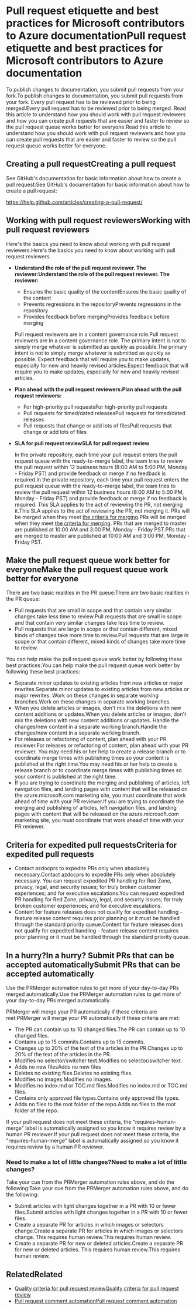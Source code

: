 # <a name="pull-request-etiquette-and-best-practices-for-microsoft-contributors-to-azure-documentation"></a><span data-ttu-id="41559-101">Pull request etiquette and best practices for Microsoft contributors to Azure documentation</span><span class="sxs-lookup"><span data-stu-id="41559-101">Pull request etiquette and best practices for Microsoft contributors to Azure documentation</span></span>
<span data-ttu-id="41559-102">To publish changes to documentation, you submit pull requests from your fork.</span><span class="sxs-lookup"><span data-stu-id="41559-102">To publish changes to documentation, you submit pull requests from your fork.</span></span> <span data-ttu-id="41559-103">Every pull request has to be reviewed prior to being merged.</span><span class="sxs-lookup"><span data-stu-id="41559-103">Every pull request has to be reviewed prior to being merged.</span></span> <span data-ttu-id="41559-104">Read this article to understand how you should work with pull request reviewers and how you can create pull requests that are easier and faster to review so the pull request queue works better for everyone.</span><span class="sxs-lookup"><span data-stu-id="41559-104">Read this article to understand how you should work with pull request reviewers and how you can create pull requests that are easier and faster to review so the pull request queue works better for everyone.</span></span>

## <a name="creating-a-pull-request"></a><span data-ttu-id="41559-105">Creating a pull request</span><span class="sxs-lookup"><span data-stu-id="41559-105">Creating a pull request</span></span>
<span data-ttu-id="41559-106">See GitHub's documentation for basic information about how to create a pull request:</span><span class="sxs-lookup"><span data-stu-id="41559-106">See GitHub's documentation for basic information about how to create a pull request:</span></span>

https://help.github.com/articles/creating-a-pull-request/

## <a name="working-with-pull-request-reviewers"></a><span data-ttu-id="41559-107">Working with pull request reviewers</span><span class="sxs-lookup"><span data-stu-id="41559-107">Working with pull request reviewers</span></span>
<span data-ttu-id="41559-108">Here's the basics you need to know about working with pull request reviewers.</span><span class="sxs-lookup"><span data-stu-id="41559-108">Here's the basics you need to know about working with pull request reviewers.</span></span>

* <span data-ttu-id="41559-109"><b>Understand the role of the pull request reviewer. The reviewer:</b></span><span class="sxs-lookup"><span data-stu-id="41559-109"><b>Understand the role of the pull request reviewer. The reviewer:</b></span></span>
  
  * <span data-ttu-id="41559-110">Ensures the basic quality of the content</span><span class="sxs-lookup"><span data-stu-id="41559-110">Ensures the basic quality of the content</span></span>
  * <span data-ttu-id="41559-111">Prevents regressions in the repository</span><span class="sxs-lookup"><span data-stu-id="41559-111">Prevents regressions in the repository</span></span>
  * <span data-ttu-id="41559-112">Provides feedback before merging</span><span class="sxs-lookup"><span data-stu-id="41559-112">Provides feedback before merging</span></span>
  
  <span data-ttu-id="41559-113">Pull request reviewers are in a content governance role.</span><span class="sxs-lookup"><span data-stu-id="41559-113">Pull request reviewers are in a content governance role.</span></span> <span data-ttu-id="41559-114">The primary intent is not to simply merge whatever is submitted as quickly as possible.</span><span class="sxs-lookup"><span data-stu-id="41559-114">The primary intent is not to simply merge whatever is submitted as quickly as possible.</span></span> <span data-ttu-id="41559-115">Expect feedback that will require you to make updates, especially for new and heavily revised articles.</span><span class="sxs-lookup"><span data-stu-id="41559-115">Expect feedback that will require you to make updates, especially for new and heavily revised articles.</span></span>
* <span data-ttu-id="41559-116"><b>Plan ahead with the pull request reviewers:</b></span><span class="sxs-lookup"><span data-stu-id="41559-116"><b>Plan ahead with the pull request reviewers:</b></span></span>
  
  * <span data-ttu-id="41559-117">For high-priority pull requests</span><span class="sxs-lookup"><span data-stu-id="41559-117">For high-priority pull requests</span></span>
  * <span data-ttu-id="41559-118">Pull requests for timed/dated releases</span><span class="sxs-lookup"><span data-stu-id="41559-118">Pull requests for timed/dated releases</span></span>
  * <span data-ttu-id="41559-119">Pull requests that change or add lots of files</span><span class="sxs-lookup"><span data-stu-id="41559-119">Pull requests that change or add lots of files</span></span>
* <span data-ttu-id="41559-120"><b>SLA for pull request review</b></span><span class="sxs-lookup"><span data-stu-id="41559-120"><b>SLA for pull request review</b></span></span>
  
  <span data-ttu-id="41559-121">In the private repository, each time your pull request enters the pull request queue with the ready-to-merge label, the team tries to review the pull request within 12 business hours (8:00 AM to 5:00 PM, Monday - Friday PST) and provide feedback or merge if no feedback is required.</span><span class="sxs-lookup"><span data-stu-id="41559-121">In the private repository, each time your pull request enters the pull request queue with the ready-to-merge label, the team tries to review the pull request within 12 business hours (8:00 AM to 5:00 PM, Monday - Friday PST) and provide feedback or merge if no feedback is required.</span></span> <span data-ttu-id="41559-122">This SLA applies to the act of reviewing the PR, not merging it.</span><span class="sxs-lookup"><span data-stu-id="41559-122">This SLA applies to the act of reviewing the PR, not merging it.</span></span> <span data-ttu-id="41559-123">PRs will be merged when they meet [the criteria for merging](contributor-guide-pr-criteria.md).</span><span class="sxs-lookup"><span data-stu-id="41559-123">PRs will be merged when they meet [the criteria for merging](contributor-guide-pr-criteria.md).</span></span> <span data-ttu-id="41559-124">PRs that are merged to master are published at 10:00 AM and 3:00 PM, Monday - Friday PST.</span><span class="sxs-lookup"><span data-stu-id="41559-124">PRs that are merged to master are published at 10:00 AM and 3:00 PM, Monday - Friday PST.</span></span>

## <a name="make-the-pull-request-queue-work-better-for-everyone"></a><span data-ttu-id="41559-125">Make the pull request queue work better for everyone</span><span class="sxs-lookup"><span data-stu-id="41559-125">Make the pull request queue work better for everyone</span></span>
<span data-ttu-id="41559-126">There are two basic realities in the PR queue:</span><span class="sxs-lookup"><span data-stu-id="41559-126">There are two basic realities in the PR queue:</span></span>

* <span data-ttu-id="41559-127">Pull requests that are small in scope and that contain very similar changes take less time to review.</span><span class="sxs-lookup"><span data-stu-id="41559-127">Pull requests that are small in scope and that contain very similar changes take less time to review.</span></span>
* <span data-ttu-id="41559-128">Pull requests that are large in scope or that contain different, mixed kinds of changes take more time to review.</span><span class="sxs-lookup"><span data-stu-id="41559-128">Pull requests that are large in scope or that contain different, mixed kinds of changes take more time to review.</span></span>

<span data-ttu-id="41559-129">You can help make the pull request queue work better by following these best practices:</span><span class="sxs-lookup"><span data-stu-id="41559-129">You can help make the pull request queue work better by following these best practices:</span></span>

* <span data-ttu-id="41559-130">Separate minor updates to existing articles from new articles or major rewrites.</span><span class="sxs-lookup"><span data-stu-id="41559-130">Separate minor updates to existing articles from new articles or major rewrites.</span></span> <span data-ttu-id="41559-131">Work on these changes in separate working branches.</span><span class="sxs-lookup"><span data-stu-id="41559-131">Work on these changes in separate working branches.</span></span>
* <span data-ttu-id="41559-132">When you delete articles or images, don't mix the deletions with new content additions or updates.</span><span class="sxs-lookup"><span data-stu-id="41559-132">When you delete articles or images, don't mix the deletions with new content additions or updates.</span></span> <span data-ttu-id="41559-133">Handle the changes/new content in a separate working branch.</span><span class="sxs-lookup"><span data-stu-id="41559-133">Handle the changes/new content in a separate working branch.</span></span>
* <span data-ttu-id="41559-134">For releases or refactoring of content, plan ahead with your PR reviewer.</span><span class="sxs-lookup"><span data-stu-id="41559-134">For releases or refactoring of content, plan ahead with your PR reviewer.</span></span> <span data-ttu-id="41559-135">You may need his or her help to create a release branch or to coordinate merge times with publishing times so your content is published at the right time.</span><span class="sxs-lookup"><span data-stu-id="41559-135">You may need his or her help to create a release branch or to coordinate merge times with publishing times so your content is published at the right time.</span></span>
* <span data-ttu-id="41559-136">If you are trying to coordinate the merging and publishing of articles, left navigation files, and landing pages with content that will be released on the azure.microsoft.com marketing site, you must coordinate that work ahead of time with your PR reviewer.</span><span class="sxs-lookup"><span data-stu-id="41559-136">If you are trying to coordinate the merging and publishing of articles, left navigation files, and landing pages with content that will be released on the azure.microsoft.com marketing site, you must coordinate that work ahead of time with your PR reviewer.</span></span>

## <a name="criteria-for-expedited-pull-requests"></a><span data-ttu-id="41559-137">Criteria for expedited pull requests</span><span class="sxs-lookup"><span data-stu-id="41559-137">Criteria for expedited pull requests</span></span>
* <span data-ttu-id="41559-138">Contact azdocprs to expedite PRs only when absolutely necessary.</span><span class="sxs-lookup"><span data-stu-id="41559-138">Contact azdocprs to expedite PRs only when absolutely necessary.</span></span> <span data-ttu-id="41559-139">You can request expedited PR handling for Red Zone, privacy, legal, and security issues; for truly broken customer experiences; and for executive escalations.</span><span class="sxs-lookup"><span data-stu-id="41559-139">You can request expedited PR handling for Red Zone, privacy, legal, and security issues; for truly broken customer experiences; and for executive escalations.</span></span>
* <span data-ttu-id="41559-140">Content for feature releases does not qualify for expedited handling - feature release content requires prior planning or it must be handled through the standard priority queue.</span><span class="sxs-lookup"><span data-stu-id="41559-140">Content for feature releases does not qualify for expedited handling - feature release content requires prior planning or it must be handled through the standard priority queue.</span></span>

## <a name="in-a-hurry-submit-prs-that-can-be-accepted-automatically"></a><span data-ttu-id="41559-141">In a hurry?</span><span class="sxs-lookup"><span data-stu-id="41559-141">In a hurry?</span></span> <span data-ttu-id="41559-142">Submit PRs that can be accepted automatically</span><span class="sxs-lookup"><span data-stu-id="41559-142">Submit PRs that can be accepted automatically</span></span>
<span data-ttu-id="41559-143">Use the PRMerger automation rules to get more of your day-to-day PRs merged automatically.</span><span class="sxs-lookup"><span data-stu-id="41559-143">Use the PRMerger automation rules to get more of your day-to-day PRs merged automatically.</span></span>

<span data-ttu-id="41559-144">PRMerger will merge your PR automatically if these criteria are met:</span><span class="sxs-lookup"><span data-stu-id="41559-144">PRMerger will merge your PR automatically if these criteria are met:</span></span>

* <span data-ttu-id="41559-145">The PR can contain up to 10 changed files.</span><span class="sxs-lookup"><span data-stu-id="41559-145">The PR can contain up to 10 changed files.</span></span>
* <span data-ttu-id="41559-146">Contains up to 15 commits.</span><span class="sxs-lookup"><span data-stu-id="41559-146">Contains up to 15 commits.</span></span>
* <span data-ttu-id="41559-147">Changes up to 20% of the text of the articles in the PR.</span><span class="sxs-lookup"><span data-stu-id="41559-147">Changes up to 20% of the text of the articles in the PR.</span></span>
* <span data-ttu-id="41559-148">Modifies no selector/switcher text.</span><span class="sxs-lookup"><span data-stu-id="41559-148">Modifies no selector/switcher text.</span></span>
* <span data-ttu-id="41559-149">Adds no new files</span><span class="sxs-lookup"><span data-stu-id="41559-149">Adds no new files</span></span>
* <span data-ttu-id="41559-150">Deletes no existing files.</span><span class="sxs-lookup"><span data-stu-id="41559-150">Deletes no existing files.</span></span>
* <span data-ttu-id="41559-151">Modifies no images.</span><span class="sxs-lookup"><span data-stu-id="41559-151">Modifies no images.</span></span>
* <span data-ttu-id="41559-152">Modifies no index.md or TOC.md files.</span><span class="sxs-lookup"><span data-stu-id="41559-152">Modifies no index.md or TOC.md files.</span></span>
* <span data-ttu-id="41559-153">Contains only approved file types.</span><span class="sxs-lookup"><span data-stu-id="41559-153">Contains only approved file types.</span></span>
* <span data-ttu-id="41559-154">Adds no files to the root folder of the repo.</span><span class="sxs-lookup"><span data-stu-id="41559-154">Adds no files to the root folder of the repo.</span></span>

<span data-ttu-id="41559-155">If your pull request does not meet these criteria, the "requires-human-merge" label is automatically assigned so you know it requires review by a human PR reviewer.</span><span class="sxs-lookup"><span data-stu-id="41559-155">If your pull request does not meet these criteria, the "requires-human-merge" label is automatically assigned so you know it requires review by a human PR reviewer.</span></span>

### <a name="need-to-make-a-lot-of-little-changes"></a><span data-ttu-id="41559-156">Need to make a lot of little changes?</span><span class="sxs-lookup"><span data-stu-id="41559-156">Need to make a lot of little changes?</span></span>
<span data-ttu-id="41559-157">Take your cue from the PRMerger automation rules above, and do the following:</span><span class="sxs-lookup"><span data-stu-id="41559-157">Take your cue from the PRMerger automation rules above, and do the following:</span></span>

* <span data-ttu-id="41559-158">Submit articles with light changes together in a PR with 10 or fewer files.</span><span class="sxs-lookup"><span data-stu-id="41559-158">Submit articles with light changes together in a PR with 10 or fewer files.</span></span>
* <span data-ttu-id="41559-159">Create a separate PR for articles in which images or selectors change.</span><span class="sxs-lookup"><span data-stu-id="41559-159">Create a separate PR for articles in which images or selectors change.</span></span> <span data-ttu-id="41559-160">This requires human review.</span><span class="sxs-lookup"><span data-stu-id="41559-160">This requires human review.</span></span>
* <span data-ttu-id="41559-161">Create a separate PR for new or deleted articles.</span><span class="sxs-lookup"><span data-stu-id="41559-161">Create a separate PR for new or deleted articles.</span></span> <span data-ttu-id="41559-162">This requires human review.</span><span class="sxs-lookup"><span data-stu-id="41559-162">This requires human review.</span></span>

## <a name="related"></a><span data-ttu-id="41559-163">Related</span><span class="sxs-lookup"><span data-stu-id="41559-163">Related</span></span>
* [<span data-ttu-id="41559-164">Quality criteria for pull request review</span><span class="sxs-lookup"><span data-stu-id="41559-164">Quality criteria for pull request review</span></span>](contributor-guide-pr-criteria.md)
* [<span data-ttu-id="41559-165">Pull request comment automation</span><span class="sxs-lookup"><span data-stu-id="41559-165">Pull request comment automation</span></span>](contributor-guide-pull-request-comments.md)

